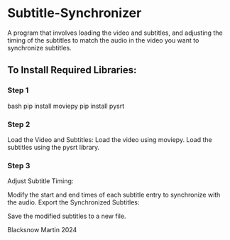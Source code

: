 # Subtitle-Synchronizer
A program that involves loading the video and subtitles, and adjusting the timing of the subtitles to match the audio in the video you want to synchronize subtitles.
## To Install Required Libraries:
### Step 1
bash
pip install moviepy
pip install pysrt
### Step 2
Load the Video and Subtitles:
Load the video using moviepy.
Load the subtitles using the pysrt library.
### Step 3
Adjust Subtitle Timing:

Modify the start and end times of each subtitle entry to synchronize with the audio.
Export the Synchronized Subtitles:

Save the modified subtitles to a new file.

Blacksnow Martin 2024
